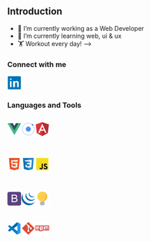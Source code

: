 ## Introduction

- 🔭 I’m currently working as a Web Developer
- 🌱 I’m currently learning web, ui & ux
- 🏋️ Workout every day!
-->

### Connect with me

[<img align="left" alt="LinkedIn" width="32" src="https://github.com/reza3vi/reza3vi/blob/main/assets/imgs/linkedin.png" />]( https://www.linkedin.com/in/rezamahmoodi/)
<br>
<br>

### Languages and Tools

[<img align="left" alt="Vuejs" width="32" src="https://github.com/reza3vi/reza3vi/blob/main/assets/imgs/vuejs.png" />](https://vuejs.org/)
[<img align="left" alt="Ionic" width="32" src="https://github.com/reza3vi/reza3vi/blob/main/assets/imgs/ionic.png" />](https://ionicframework.com/)
[<img align="left" alt="Angular" width="32" src="https://github.com/reza3vi/reza3vi/blob/main/assets/imgs/angular.png" />](https://angular.io/)
<br>
<br>
-
[<img align="left" alt="HTML" width="32" src="https://github.com/reza3vi/reza3vi/blob/main/assets/imgs/html.png" />](https://developer.mozilla.org/en-US/docs/Web/HTML)
[<img align="left" alt="Css" width="32" src="https://github.com/reza3vi/reza3vi/blob/main/assets/imgs/css.png" />](https://developer.mozilla.org/en-US/docs/Web/CSS)
[<img align="left" alt="JS" width="32" src="https://github.com/reza3vi/reza3vi/blob/main/assets/imgs/js.png" />](https://developer.mozilla.org/en-US/docs/Web/JavaScript)
<br>
<br>
-
[<img align="left" alt="Bootstrap" width="32" src="https://github.com/reza3vi/reza3vi/blob/main/assets/imgs/bootstrap.png" />](https://getbootstrap.com/)
[<img align="left" alt="JQuery" width="32" src="https://github.com/reza3vi/reza3vi/blob/main/assets/imgs/jquery.png" />](https://jquery.com/)
[<img align="left" alt="UI & UX" width="32" src="https://github.com/reza3vi/reza3vi/blob/main/assets/imgs/design.png" />](https://uxplanet.org/)
<br>
<br>
-
[<img align="left" alt="VSCode" width="32" src="https://github.com/reza3vi/reza3vi/blob/main/assets/imgs/vscode.png" />](https://code.visualstudio.com/)
[<img align="left" alt="Git" width="32" src="https://github.com/reza3vi/reza3vi/blob/main/assets/imgs/git.png" />](https://git-scm.com/)
[<img align="left" alt="NPM" width="32" src="https://github.com/reza3vi/reza3vi/blob/main/assets/imgs/npm.png" />](https://www.npmjs.com/)

